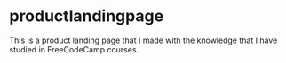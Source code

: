 # productlandingpage

This is a product landing page that I made with the knowledge that I have studied in FreeCodeCamp courses.
